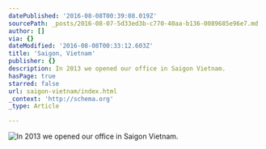 ```yaml
---
datePublished: '2016-08-08T00:39:08.019Z'
sourcePath: _posts/2016-08-07-5d33ed3b-c770-40aa-b136-0089685e96e7.md
author: []
via: {}
dateModified: '2016-08-08T00:33:12.603Z'
title: 'Saigon, Vietnam'
publisher: {}
description: In 2013 we opened our office in Saigon Vietnam.
hasPage: true
starred: false
url: saigon-vietnam/index.html
_context: 'http://schema.org'
_type: Article

---
```

![In 2013 we opened our office in Saigon Vietnam.](https://the-grid-user-content.s3-us-west-2.amazonaws.com/8de9185a-f386-4152-b73c-298777e81f95.jpg)